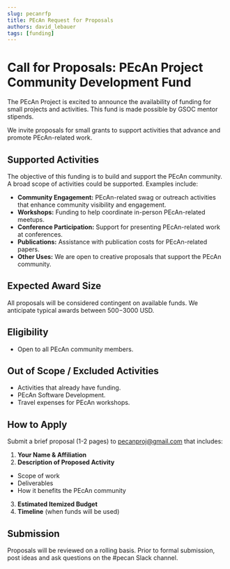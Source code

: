 ```yaml
---
slug: pecanrfp
title: PEcAn Request for Proposals
authors: david_lebauer
tags: [funding]
---
```


# **Call for Proposals: PEcAn Project Community Development Fund**

The PEcAn Project is excited to announce the availability of funding for small projects and activities. This fund is made possible by GSOC mentor stipends.

We invite proposals for small grants to support activities that advance and promote PEcAn-related work.

## **Supported Activities**

The objective of this funding is to build and support the PEcAn community. A broad scope of activities could be supported. Examples include:

- **Community Engagement:** PEcAn-related swag or outreach activities that enhance community visibility and engagement.
- **Workshops:** Funding to help coordinate in-person PEcAn-related meetups.
- **Conference Participation:** Support for presenting PEcAn-related work at conferences.
- **Publications:** Assistance with publication costs for PEcAn-related papers.
- **Other Uses:** We are open to creative proposals that support the PEcAn community.

## **Expected Award Size**

All proposals will be considered contingent on available funds. We anticipate typical awards between $500-$3000 USD.

## **Eligibility**

- Open to all PEcAn community members.

## **Out of Scope / Excluded Activities**

- Activities that already have funding.
- PEcAn Software Development.
- Travel expenses for PEcAn workshops.

## **How to Apply**

Submit a brief proposal (1-2 pages) to pecanproj@gmail.com that includes:

1. **Your Name & Affiliation**
2. **Description of Proposed Activity**

- Scope of work
- Deliverables
- How it benefits the PEcAn community

3. **Estimated Itemized Budget**
4. **Timeline** (when funds will be used)

## **Submission**

Proposals will be reviewed on a rolling basis. Prior to formal submission, post ideas and ask questions on the #pecan Slack channel.
